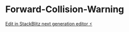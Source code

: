 # Forward-Collision-Warning

[Edit in StackBlitz next generation editor ⚡️](https://stackblitz.com/~/github.com/TheChaoticor/Forward-Collision-Warning)